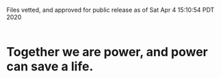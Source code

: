 Files vetted, and approved for public release as of Sat Apr  4 15:10:54 PDT 2020<br><br><h1>Together we are power, and power can save a life.</h1>
